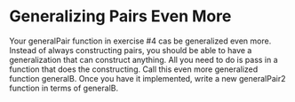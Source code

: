 # Generalizing Pairs Even More

Your generalPair function in exercise #4 cas be generalized even more.
Instead of always constructing pairs, you should be able to have a
generalization that can construct anything.  All you need to do is pass in a
function that does the constructing.  Call this even more generalized function
generalB.  Once you have it implemented, write a new generalPair2 function in
terms of generalB.
